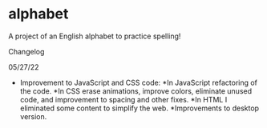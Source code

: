 # alphabet
A project of an English alphabet to practice spelling!

Changelog

05/27/22
- Improvement to JavaScript and CSS code:
    *In JavaScript refactoring of the code.
    *In CSS erase animations, improve colors, eliminate unused code, and improvement to spacing and other fixes.
    *In HTML I eliminated some content to simplify the web.
    *Improvements to desktop version.

